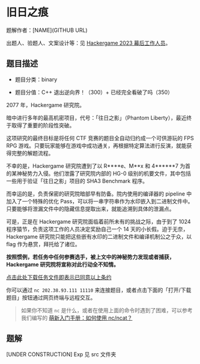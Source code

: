 # 旧日之痕

题解作者：[NAME](GITHUB URL)

出题人、验题人、文案设计等：见 [Hackergame 2023 幕后工作人员](https://hack.lug.ustc.edu.cn/credits/)。

## 题目描述

- 题目分类：binary

- 题目分值：C++ 退出逆向界！（300）+ 已经完全看破了吗（350）

2077 年，Hackergame 研究院。

暗中进行多年的最高机密项目，代号：「往日之影」（Phantom Liberty），最近终于取得了重要的阶段性突破。

这项研究的最终目标是将任何 CTF 竞赛的题目全自动归约成一个可供游玩的 FPS RPG 游戏。只要玩家能够在游戏中成功通关，再根据特定算法进行反演，就能获得完整的解题流程。

不幸的是，Hackergame 研究院遭到了以 R\*\*\*\*e、M\*\*x 和 4\*\*\*\*\*\*7 为首的某神秘势力入侵。他们泄露了研究院内部的 HG-0 级别的机要文件，其中包括一些用于验证「往日之影」项目的 SHA3 Benchmark 程序。

而幸运的是，负责保密的研究院暗部早有防备。院内使用的编译器的 pipeline 中加入了一个特殊的优化 Pass，可以将一串字符串作为水印嵌入到二进制文件中。只要能够将泄漏文件中的隐藏信息提取出来，就能追溯到具体的泄漏点。

可是，正是在 Hackergame 研究院面临着前所未有的挑战之际，由于到了 1024 程序猿节，负责这项工作的人员决定奖励自己一个 14 天的小长假。迫于无奈，Hackergame 研究院只能把这些嵌有水印的二进制文件和编译机制公之于众，以 flag 作为悬赏，拜托给了诸位。

**按照惯例，若任务中任何参赛选手，被上文中的神秘势力发现或者捕获，Hackergame 研究院将宣称对此行动全不知情。**

[点击此处下载任务文件即表示已同意以上条约](files/bw-challenge.zip)

你可以通过 `nc 202.38.93.111 11110` 来连接题目，或者点击下面的「打开/下载题目」按钮通过网页终端与远程交互。

> 如果你不知道 `nc` 是什么，或者在使用上面的命令时遇到了困难，可以参考我们编写的 [萌新入门手册：如何使用 nc/ncat？](https://lug.ustc.edu.cn/planet/2019/09/how-to-use-nc/)
## 题解


[UNDER CONSTRUCTION]
Exp 见 src 文件夹